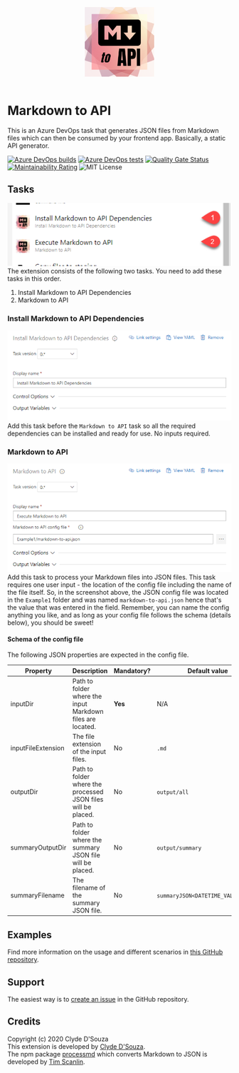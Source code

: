 <div align="center">
	<br>
	<img width="156" src="https://raw.githubusercontent.com/ClydeDz/markdown-to-api/main/images/icon.png" alt="Markdown to API Azure DevOps Task icon">
	<br>
	<br>
</div>

# Markdown to API 
This is an Azure DevOps task that generates JSON files from Markdown files which can then be consumed by your frontend app. Basically, a static API generator.  

[![Azure DevOps builds](https://img.shields.io/azure-devops/build/clydedsouza/e3d74bc0-b833-41ea-8ec1-0d74115d662a/33?logo=Azure%20DevOps)](https://clydedsouza.visualstudio.com/Markdown%20to%20API/_build) 
[![Azure DevOps tests](https://img.shields.io/azure-devops/tests/clydedsouza/Markdown%2520to%2520API/33?logo=Azure%20DevOps)](https://clydedsouza.visualstudio.com/Markdown%20to%20API/_build) 
[![Quality Gate Status](https://sonarcloud.io/api/project_badges/measure?project=ClydeDz_markdown-to-api&metric=alert_status)](https://sonarcloud.io/dashboard?id=ClydeDz_markdown-to-api) 
[![Maintainability Rating](https://sonarcloud.io/api/project_badges/measure?project=ClydeDz_markdown-to-api&metric=sqale_rating)](https://sonarcloud.io/dashboard?id=ClydeDz_markdown-to-api) 
![MIT License](https://img.shields.io/static/v1.svg?label=📜%20License&message=MIT&color=informational)     
      
## Tasks
![tasks](https://raw.githubusercontent.com/ClydeDz/markdown-to-api/main/images/markdowntoapitasks.png)   
The extension consists of the following two tasks. You need to add these tasks in this order. 
1. Install Markdown to API Dependencies   
2. Markdown to API

### Install Markdown to API Dependencies   
![tasks](https://raw.githubusercontent.com/ClydeDz/markdown-to-api/main/images/markdowntoapitasks-install.png)   
Add this task before the `Markdown to API` task so all the required dependencies can be installed and ready for use. No inputs required.    
 
### Markdown to API     
![tasks](https://raw.githubusercontent.com/ClydeDz/markdown-to-api/main/images/markdowntoapitasks-process.png)   
Add this task to process your Markdown files into JSON files. This task requires one user input - the location of the config file including the name of the file itself. So, in the screenshot above, the JSON config file was located in the `Example1` folder and was named `markdown-to-api.json` hence that's the value that was entered in the field. Remember, you can name the config anything you like, and as long as your config file follows the schema (details below), you should be sweet!  

#### Schema of the config file
The following JSON properties are expected in the config file.  
     
| Property           | Description                                                   | Mandatory? | Default value |    
|--------------------|---------------------------------------------------------------|------------|---------------|   
| inputDir           | Path to folder where the input Markdown files are located.    | **Yes**    | N/A           |   
| inputFileExtension | The file extension of the input files.                        | No         | `.md`        |    
| outputDir          | Path to folder where the processed JSON files will be placed. | No         | `output/all`  |   
| summaryOutputDir   | Path to folder where the summary JSON file will be placed.    | No         | `output/summary`  |   
| summaryFilename    | The filename of the summary JSON file.                        | No         | `summaryJSON<DATETIME_VALUE>.json`          |    

       
## Examples   
Find more information on the usage and different scenarios in [this GitHub repository](https://github.com/ClydeDz/markdown-to-api-examples).   

## Support  
The easiest way is to [create an issue](https://github.com/ClydeDz/markdown-to-api/issues/new) in the GitHub repository.  

## Credits
Copyright (c) 2020 Clyde D'Souza  
This extension is developed by [Clyde D'Souza](https://twitter.com/clydedz).    
The npm package [processmd](https://www.npmjs.com/package/processmd) which converts Markdown to JSON is developed by [Tim Scanlin](https://github.com/tscanlin).
